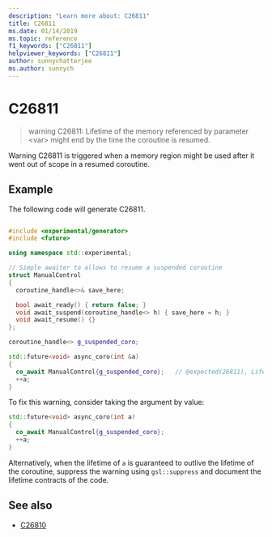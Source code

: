 ```yaml
---
description: "Learn more about: C26811"
title: C26811
ms.date: 01/14/2019
ms.topic: reference
f1_keywords: ["C26811"]
helpviewer_keywords: ["C26811"]
author: sunnychatterjee
ms.author: sunnych
---
```

# C26811

> warning C26811: Lifetime of the memory referenced by parameter \<var> might end by the time the coroutine is resumed.

Warning C26811 is triggered when a memory region might be used after it went out of scope in a resumed coroutine.

## Example

The following code will generate C26811.

```cpp

#include <experimental/generator>
#include <future>

using namespace std::experimental;

// Simple awaiter to allows to resume a suspended coroutine
struct ManualControl
{
  coroutine_handle<>& save_here;

  bool await_ready() { return false; }
  void await_suspend(coroutine_handle<> h) { save_here = h; }
  void await_resume() {}
};

coroutine_handle<> g_suspended_coro;

std::future<void> async_coro(int &a)
{
  co_await ManualControl{g_suspended_coro};   // @expected(26811), Lifetime of 'a' might end by the time this coroutine is resumed.
  ++a;
}
```


To fix this warning, consider taking the argument by value:

```cpp
std::future<void> async_coro(int a)
{
  co_await ManualControl{g_suspended_coro};
  ++a;
}
```

Alternatively, when the lifetime of `a` is guaranteed to outlive the lifetime of the coroutine, suppress the warning using `gsl::suppress` and document the lifetime contracts of the code.

## See also

- [C26810](../code-quality/c26810.md)

